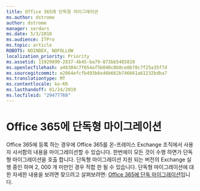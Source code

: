 ```yaml
---
title: Office 365에 단독형 마이그레이션
ms.author: dstrome
author: dstrome
manager: serdars
ms.date: 5/3/2018
ms.audience: ITPro
ms.topic: article
ROBOTS: NOINDEX, NOFOLLOW
localization_priority: Priority
ms.assetid: 11929899-2837-4b45-ba79-873bb5485810
ms.openlocfilehash: a48304c7f654af5b040c0b8ce8b78c7f25a35f7d
ms.sourcegitcommit: e2864efcfb493b6e46b662b746661a61232bdba7
ms.translationtype: MT
ms.contentlocale: ko-KR
ms.lasthandoff: 01/24/2019
ms.locfileid: "29477768"
---
```

# <a name="cutover-migrations-to-office-365"></a>Office 365에 단독형 마이그레이션

Office 365에 등록 하는 경우에 Office 365를 온-프레미스 Exchange 조직에서 사용자 사서함의 내용을 마이그레이션할 수 있습니다. 한번에이 모든 것이 수행 하면가 단독형 마이그레이션을 호출 합니다. 단독형 마이그레이션 지원 되는 버전의 Exchange 실행 중인 하며 2, 000 개 미만인 경우 적합 한 될 수 있습니다. 단독형 마이그레이션에 대 한 자세한 내용을 보려면 찾으려고 살펴보려면: [Office 365에 단독 마이그레이션](https://support.office.com/article/9496e93c-1e59-41a8-9bb3-6e8df0cd81b4.aspx)입니다.
  

